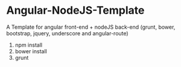 # Angular-NodeJS-Template
A Template for angular front-end + nodeJS back-end (grunt, bower, bootstrap, jquery, underscore and angular-route)

1. npm install
2. bower install
3. grunt
